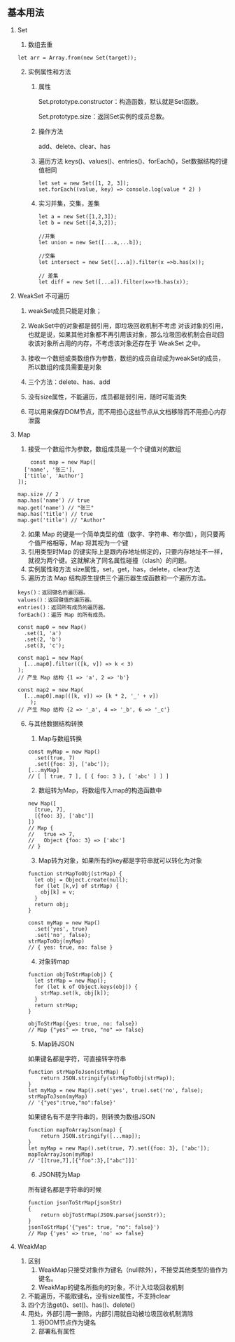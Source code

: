 ## 基本用法
1. Set
    1. 数组去重
    ```
    let arr = Array.from(new Set(target));
    ```
    2. 实例属性和方法
        1. 属性 
        
            Set.prototype.constructor：构造函数，默认就是Set函数。
        
            Set.prototype.size：返回Set实例的成员总数。
        2. 操作方法
            
            add、delete、clear、has
        3. 遍历方法
            keys()、values()、entries()、forEach()，Set数据结构的键值相同
            
            ```
            let set = new Set([1, 2, 3]);
            set.forEach((value, key) => console.log(value * 2) )
            ```
        4. 实习并集，交集，差集
            ```
            let a = new Set([1,2,3]);
            let b = new Set([4,3,2]);
            
            //并集
            let union = new Set([...a,...b]);
            
            //交集
            let intersect = new Set([...a]).filter(x =>b.has(x));
            
            // 差集
            let diff = new Set([...a]).filter(x=>!b.has(x));
            ```
2. WeakSet 不可遍历
    1. weakSet成员只能是对象；
    
    2. WeakSet中的对象都是弱引用，即垃圾回收机制不考虑  对该对象的引用，也就是说，如果其他对象都不再引用该对象，那么垃圾回收机制会自动回收该对象所占用的内存，不考虑该对象还存在于 WeakSet 之中。
    3. 接收一个数组或类数组作为参数，数组的成员自动成为weakSet的成员，所以数组的成员需要是对象  
    4. 三个方法：delete、has、add
    5. 没有size属性，不能遍历，成员都是弱引用，随时可能消失
    6. 可以用来保存DOM节点，而不用担心这些节点从文档移除而不用担心内存泄露
3. Map
    1. 接受一个数组作为参数，数组成员是一个个键值对的数组
    ```
        const map = new Map([
      ['name', '张三'],
      ['title', 'Author']
    ]);
    
    map.size // 2
    map.has('name') // true
    map.get('name') // "张三"
    map.has('title') // true
    map.get('title') // "Author"
    ```
    2. 如果 Map 的键是一个简单类型的值（数字、字符串、布尔值），则只要两个值严格相等，Map 将其视为一个键
    3. 引用类型时Map 的键实际上是跟内存地址绑定的，只要内存地址不一样，就视为两个键。这就解决了同名属性碰撞（clash）的问题。
    4. 实例属性和方法
    size属性，set，get，has，delete，clear方法
    5. 遍历方法
    Map 结构原生提供三个遍历器生成函数和一个遍历方法。
    ```
    keys()：返回键名的遍历器。
    values()：返回键值的遍历器。
    entries()：返回所有成员的遍历器。
    forEach()：遍历 Map 的所有成员。
    ```
        
    ```
    const map0 = new Map()
      .set(1, 'a')
      .set(2, 'b')
      .set(3, 'c');
    
    const map1 = new Map(
      [...map0].filter(([k, v]) => k < 3)
    );
    // 产生 Map 结构 {1 => 'a', 2 => 'b'}
    
    const map2 = new Map(
      [...map0].map(([k, v]) => [k * 2, '_' + v])
        );
    // 产生 Map 结构 {2 => '_a', 4 => '_b', 6 => '_c'}
    ```
    6. 与其他数据结构转换
        1. Map与数组转换
        
        ```
        const myMap = new Map()
          .set(true, 7)
          .set({foo: 3}, ['abc']);
        [...myMap]
        // [ [ true, 7 ], [ { foo: 3 }, [ 'abc' ] ] ]
        ```
        2. 数组转为Map，将数组传入map的构造函数中
    
        ```
        new Map([
          [true, 7],
          [{foo: 3}, ['abc']]
        ])
        // Map {
        //   true => 7,
        //   Object {foo: 3} => ['abc']
        // }
        ```
        3. Map转为对象，如果所有的key都是字符串就可以转化为对象
                
        ```
        function strMapToObj(strMap) {
          let obj = Object.create(null);
          for (let [k,v] of strMap) {
            obj[k] = v;
          }
          return obj;
        }
        
        const myMap = new Map()
          .set('yes', true)
          .set('no', false);
        strMapToObj(myMap)
        // { yes: true, no: false }
        ```
        4. 对象转map
        
        ```
        function objToStrMap(obj) {
          let strMap = new Map();
          for (let k of Object.keys(obj)) {
            strMap.set(k, obj[k]);
          }
          return strMap;
        }
        
        objToStrMap({yes: true, no: false})
        // Map {"yes" => true, "no" => false}
        ```
        5. Map转JSON
        
        如果键名都是字符，可直接转字符串
        ```
        function strMapToJson(strMap) { 
            return JSON.stringify(strMapToObj(strMap)); 
        } 
        let myMap = new Map().set('yes', true).set('no', false); 
        strMapToJson(myMap)
        // '{"yes":true,"no":false}'
        ```
        如果键名有不是字符串的，则转换为数组JSON
        
        ```
        function mapToArrayJson(map) {
            return JSON.stringify([...map]); 
        } 
        let myMap = new Map().set(true, 7).set({foo: 3}, ['abc']); 
        mapToArrayJson(myMap)
        // '[[true,7],[{"foo":3},["abc"]]]'
        ```
        6. JSON转为Map
        
        所有键名都是字符串的时候
        
        ```
        function jsonToStrMap(jsonStr) 
        { 
            return objToStrMap(JSON.parse(jsonStr)); 
        } 
        jsonToStrMap('{"yes": true, "no": false}')
        // Map {'yes' => true, 'no' => false}
        ```
        
4. WeakMap
    1. 区别
        1. WeakMap只接受对象作为键名（null除外），不接受其他类型的值作为键名。
        2. WeakMap的键名所指向的对象，不计入垃圾回收机制
    2. 不能遍历，不能取键名，没有size属性，不支持clear
    3. 四个方法get()、set()、has()、delete()
    4. 用处，外部引用一删除，内部引用就自动被垃圾回收机制清除
        1. 将DOM节点作为键名
        2. 部署私有属性
    



        
